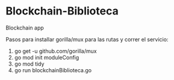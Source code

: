 # Blockchain-Biblioteca
Blockchain app 

Pasos para installar gorilla/mux para las rutas y correr el servicio:
1. go get -u github.com/gorilla/mux
2. go mod init moduleConfig
3. go mod tidy
4. go run blockchainBiblioteca.go
